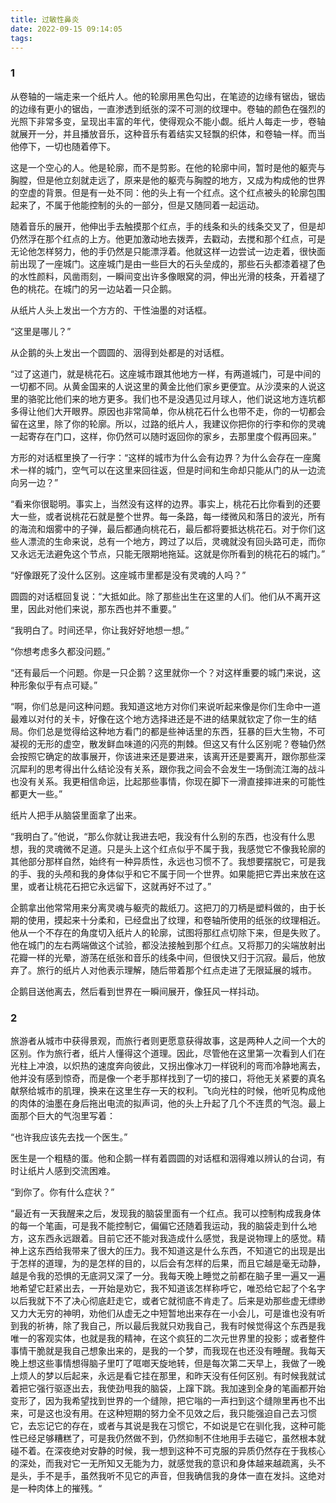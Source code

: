 ```yaml
---
title: 过敏性鼻炎
date: 2022-09-15 09:14:05
tags: 
---
```


### 1

 从卷轴的一端走来一个纸片人。他的轮廓用黑色勾出，在笔迹的边缘有锯齿，锯齿的边缘有更小的锯齿，一直渗透到纸张的深不可测的纹理中。卷轴的颜色在强烈的光照下非常多变，呈现出丰富的年代，使得观众不能小觑。纸片人每走一步，卷轴就展开一分，并且播放音乐，这种音乐有着结实又轻飘的织体，和卷轴一样。而当他停下，一切也随着停下。

这是一个空心的人。他是轮廓，而不是剪影。在他的轮廓中间，暂时是他的躯壳与胸膛，但是他立刻就走远了，原来是他的躯壳与胸膛的地方，又成为构成他的世界的空虚的背景。但是有一处不同：他的头上有一个红点。这个红点被头的轮廓包围起来了，不属于他能控制的头的一部分，但是又随同着一起运动。

随着音乐的展开，他伸出手去触摸那个红点，手的线条和头的线条交叉了，但是却仍然浮在那个红点的上方。他更加激动地去拨弄，去戳动，去搅和那个红点，可是无论他怎样努力，他的手仍然是只能漂浮着。他就这样一边尝试一边走着，很快面前出现了一座城门。这座城门是由一些巨大的石头垒成的，那些石头都漆着褪了色的水性颜料，风凿雨刻，一瞬间变出许多像眼窝的洞，伸出光滑的枝条，开着褪了色的桃花。在城门的另一边站着一只企鹅。

从纸片人头上发出一个方方的、干性油墨的对话框。

“这里是哪儿？”

从企鹅的头上发出一个圆圆的、洇得到处都是的对话框。

“过了这道门，就是桃花石。这座城市跟其他地方一样，有两道城门，可是中间的一切都不同。从黄金国来的人说这里的黄金比他们家乡更便宜。从沙漠来的人说这里的骆驼比他们来的地方更多。我们也不是没遇见过月球人，他们说这地方连坑都多得让他们大开眼界。原因也非常简单，你从桃花石什么也带不走，你的一切都会留在这里，除了你的轮廓。所以，过路的纸片人，我建议你把你的行李和你的灵魂一起寄存在门口，这样，你仍然可以随时返回你的家乡，去那里度个假再回来。”

方形的对话框里换了一行字：“这样的城市为什么会有边界？为什么会存在一座魔术一样的城门，空气可以在这里来回往返，但是时间和生命却只能从门的从一边流向另一边？”

“看来你很聪明。事实上，当然没有这样的边界。事实上，桃花石比你看到的还要大一些，或者说桃花石就是整个世界。每一条路，每一缕微风和落日的波光，所有的海流和烟雾中的子弹，最后都通向桃花石，最后都将要抵达桃花石。对于你们这些人漂流的生命来说，总有一个地方，跨过了以后，灵魂就没有回头路可走，而你又永远无法避免这个节点，只能无限期地拖延。这就是你所看到的桃花石的城门。”

“好像跟死了没什么区别。这座城市里都是没有灵魂的人吗？”

圆圆的对话框回复说：“大抵如此。除了那些出生在这里的人们。他们从不离开这里，因此对他们来说，那东西也并不重要。”

“我明白了。时间还早，你让我好好地想一想。”

“你想考虑多久都没问题。”

“还有最后一个问题。你是一只企鹅？这里就你一个？对这样重要的城门来说，这种形象似乎有点可疑。”

“啊，你们总是问这种问题。我知道这地方对你们来说听起来像是你们生命中一道最难以对付的关卡，好像在这个地方选择进还是不进的结果就钦定了你一生的结局。你们总是觉得给这种地方看门的都是些神话里的东西，狂暴的巨大生物，不可凝视的无形的虚空，散发鲜血味道的闪亮的荆棘。但这又有什么区别呢？卷轴仍然会按照它确定的故事展开，你该进来还是要进来，该离开还是要离开，跟你那些深沉犀利的思考得出什么结论没有关系，跟你我之间会不会发生一场倒流江海的战斗也没有关系。我更相信命运，比起那些事情，你现在脚下一滑直接摔进来的可能性都更大一些。”

纸片人把手从脑袋里面拿了出来。

“我明白了。”他说，“那么你就让我进去吧，我没有什么别的东西，也没有什么思想，我的灵魂微不足道。只是头上这个红点似乎不属于我，我感觉它不像我轮廓的其他部分那样自然，始终有一种异质性，永远也习惯不了。我想要摆脱它，可是我的手、我的头颅和我的身体似乎和它不属于同一个世界。如果能把它弄出来放在这里，或者让桃花石把它永远留下，这就再好不过了。”

企鹅拿出他常常用来分离灵魂与躯壳的裁纸刀。这把刀的刀柄是塑料做的，由于长期的使用，摸起来十分柔和，已经盘出了纹理，和卷轴所使用的纸张的纹理相近。他从一个不存在的角度切入纸片人的轮廓，试图将那红点切除下来，但是失败了。他在城门的左右两端做这个试验，都没法接触到那个红点。又将那刀的尖端放射出花瓣一样的光晕，游荡在纸张和音乐的线条中间，但很快又归于沉寂。最后，他放弃了。旅行的纸片人对他表示理解，随后带着那个红点走进了无限延展的城市。

企鹅目送他离去，然后看到世界在一瞬间展开，像狂风一样抖动。

### 2

旅游者从城市中获得景观，而旅行者则更愿意获得故事，这是两种人之间一个大的区别。作为旅行者，纸片人懂得这个道理。因此，尽管他在这里第一次看到人们在光柱上冲浪，以炽热的速度奔向彼此，又拐出像冰刀一样锐利的弯而冷静地离去，他并没有感到惊奇，而是像一个老手那样找到了一切的接口，将他无关紧要的真名献祭给城市的肌理，换来在这里生存一天的权利。飞向光柱的时候，他听见构成他的肉体的油墨在身后拖出电流的拟声词，他的头上升起了几个不连贯的气泡。最上面那个巨大的气泡里写着：

“也许我应该先去找一个医生。”

医生是一个粗糙的蛋。他和企鹅一样有着圆圆的对话框和洇得难以辨认的台词，有时让纸片人感到交流困难。

“到你了。你有什么症状？”

“最近有一天我醒来之后，发现我的脑袋里面有一个红点。我可以控制构成我身体的每一个笔画，可是我不能控制它，偏偏它还随着我运动，我的脑袋走到什么地方，这东西永远跟着。目前它还不能对我造成什么感觉，我是说物理上的感觉。精神上这东西给我带来了很大的压力。我不知道这是什么东西，不知道它的出现是出于怎样的道理，为的是怎样的目的，以后会有怎样的后果，而且它越是毫无动静，越是令我的恐惧的无底洞又深了一分。我每天晚上睡觉之前都在脑子里一遍又一遍地希望它赶紧出去，一开始是劝它，我不知道该怎样称呼它，唯恐给它起了个名字以后我就下不了决心彻底赶走它，或者它就彻底不肯走了。后来是劝那些虚无缥缈又力大无穷的神明，劝他们从虚无之中短暂地出来存在一小会儿，可是谁也没有听到我的祈祷，除了我自己，所以最后我就只劝我自己，我有时候觉得这个东西是我唯一的客观实体，也就是我的精神，在这个疯狂的二次元世界里的投影；或者整件事情干脆就是我自己想象出来的，是我的一个梦，而我现在也还没有睡醒。我每天晚上想这些事情想得脑子里叮了哐啷天旋地转，但是每次第二天早上，我做了一晚上烦人的梦以后起来，永远是看它挂在那里，和昨天没有任何区别。有时候我就试着把它强行驱逐出去，我使劲甩我的脑袋，上蹿下跳。我加速到全身的笔画都开始变形了，因为我希望找到世界的一个缝隙，把它嗡的一声扫到这个缝隙里再也不出来，可是这也没有用。在这种短期的努力全不见效之后，我只能强迫自己去习惯它，去忘记它的存在，或者与其说是我在习惯它，不如说是它在驯化我，这种可能性已经足够糟糕了，可是我仍然做不到，仍然抑制不住地用手去碰它，虽然根本就碰不着。在深夜绝对安静的时候，我一想到这种不可克服的异质仍然存在于我核心的深处，而我对它一无所知又无能为力，就感觉我的意识和身体越来越疏离，头不是头，手不是手，虽然我听不见它的声音，但我确信我的身体一直在发抖。这绝对是一种肉体上的摧残。“







